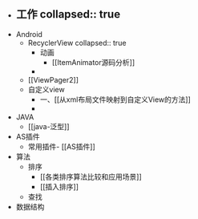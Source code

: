 - 工作
collapsed:: true
	-
- Android
	- RecyclerView
	  collapsed:: true
		- 动画
			- [[ItemAnimator源码分析]]
		-
	- [[ViewPager2]]
	- 自定义view
		- 一、[[从xml布局文件映射到自定义View的方法]]
		-
- JAVA
	- [[java-泛型]]
- AS插件
	- 常用插件- [[AS插件]]
- 算法
	- 排序
		- [[各类排序算法比较和应用场景]]
		- [[插入排序]]
	- 查找
- 数据结构